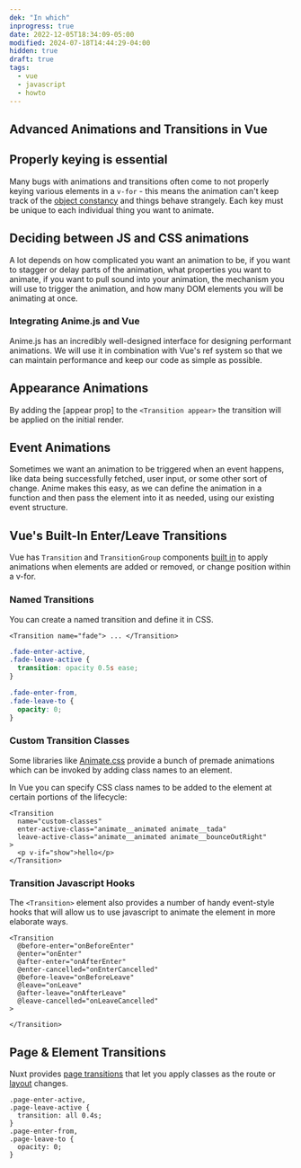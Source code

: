 ```yaml
---
dek: "In which"
inprogress: true
date: 2022-12-05T18:34:09-05:00
modified: 2024-07-18T14:44:29-04:00
hidden: true
draft: true
tags:
  - vue
  - javascript
  - howto
---
```

## Advanced Animations and Transitions in Vue

## Properly keying is essential

Many bugs with animations and transitions often come to not properly keying various elements in a `v-for` - this means the animation can't keep track of the [object constancy](https://bost.ocks.org/mike/constancy/) and things behave strangely. Each key must be unique to each individual thing you want to animate.

## Deciding between JS and CSS animations

A lot depends on how complicated you want an animation to be, if you want to stagger or delay parts of the animation, what properties you want to animate, if you want to pull sound into your animation, the mechanism you will use to trigger the animation, and how many DOM elements you will be animating at once.

### Integrating Anime.js and Vue

Anime.js has an incredibly well-designed interface for designing performant animations. We will use it in combination with Vue's ref system so that we can maintain performance and keep our code as simple as possible.

## Appearance Animations

By adding the [appear prop] to the `<Transition appear>` the transition will be applied on the initial render.

## Event Animations

Sometimes we want an animation to be triggered when an event happens, like data being successfully fetched, user input, or some other sort of change. Anime makes this easy, as we can define the animation in a function and then pass the element into it as needed, using our existing event structure.

## Vue's Built-In Enter/Leave Transitions

Vue has `Transition` and `TransitionGroup` components [built in](https://vuejs.org/guide/built-ins/transition) to apply animations when elements are added or removed, or change position within a v-for.

### Named Transitions

You can create a named transition and define it in CSS.

```vue
<Transition name="fade"> ... </Transition>
```

```css
.fade-enter-active,
.fade-leave-active {
  transition: opacity 0.5s ease;
}

.fade-enter-from,
.fade-leave-to {
  opacity: 0;
}
```

### Custom Transition Classes

Some libraries like [Animate.css](https://daneden.github.io/animate.css/) provide a bunch of premade animations which can be invoked by adding class names to an element.

In Vue you can specify CSS class names to be added to the element at certain portions of the lifecycle:

```vue
<Transition
  name="custom-classes"
  enter-active-class="animate__animated animate__tada"
  leave-active-class="animate__animated animate__bounceOutRight"
>
  <p v-if="show">hello</p>
</Transition>
```

### Transition Javascript Hooks

The `<Transition>` element also provides a number of handy event-style hooks that will allow us to use javascript to animate the element in more elaborate ways.

```vue
<Transition
  @before-enter="onBeforeEnter"
  @enter="onEnter"
  @after-enter="onAfterEnter"
  @enter-cancelled="onEnterCancelled"
  @before-leave="onBeforeLeave"
  @leave="onLeave"
  @after-leave="onAfterLeave"
  @leave-cancelled="onLeaveCancelled"
>

</Transition>
```

## Page & Element Transitions

Nuxt provides [page transitions](https://nuxt.com/docs/getting-started/transitions#page-transitions) that let you apply classes as the route or [layout](https://nuxt.com/docs/getting-started/transitions#layout-transitions) changes.

```
.page-enter-active,
.page-leave-active {
  transition: all 0.4s;
}
.page-enter-from,
.page-leave-to {
  opacity: 0;
}
```